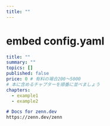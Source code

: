 ```yaml
---
title: ""
---
```


# embed config.yaml

``` yaml:config.yaml:./config.yaml
title: ""
summary: ""
topics: []
published: false
price: 0 # 有料の場合200〜5000
# 本に含めるチャプターを順番に並べましょう
chapters:
  - example1
  - example2

```

``` md:README.md:../../README.md
# Docs for zenn.dev
https://zenn.dev/zenn
```
